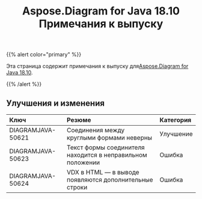 ﻿---
title: Aspose.Diagram for Java 18.10 Примечания к выпуску
type: docs
weight: 30
url: /ru/java/aspose-diagram-for-java-18-10-release-notes/
---
{{% alert color="primary" %}} 

 Эта страница содержит примечания к выпуску для[Aspose.Diagram for Java 18.10](https://docs.aspose.com/diagram/java/aspose-diagram-for-java-18-10-release-notes/).

{{% /alert %}} 
## **Улучшения и изменения**

|**Ключ**|**Резюме**|**Категория**|
|:- |:- |:- |
|DIAGRAMJAVA-50621|Соединения между круглыми формами неверны|Улучшение|
|DIAGRAMJAVA-50623|Текст формы соединителя находится в неправильном положении|Ошибка|
|DIAGRAMJAVA-50624|VDX в HTML — в выводе появляются дополнительные строки|Ошибка|

